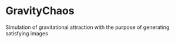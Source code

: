 # GravityChaos
Simulation of gravitational attraction with the purpose of generating satisfying images
